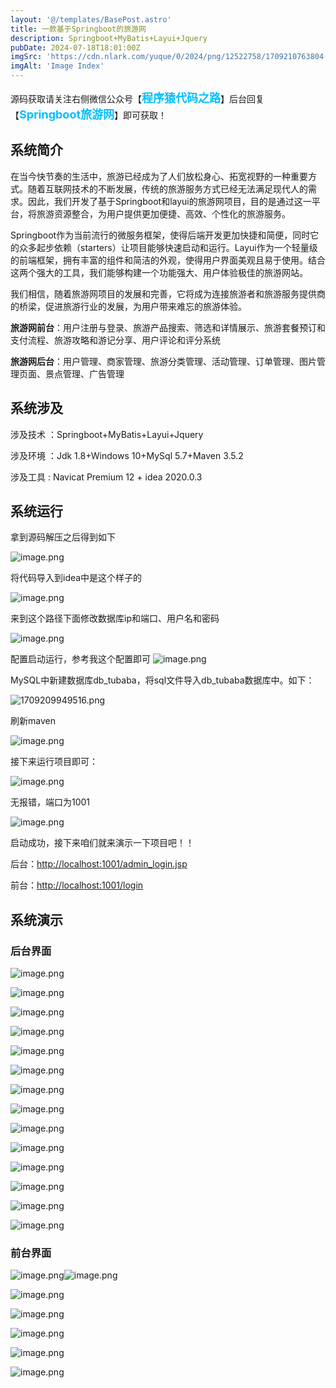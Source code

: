 ```yaml
---
layout: '@/templates/BasePost.astro'
title: 一款基于Springboot的旅游网
description: Springboot+MyBatis+Layui+Jquery
pubDate: 2024-07-18T18:01:00Z
imgSrc: 'https://cdn.nlark.com/yuque/0/2024/png/12522758/1709210763804-da5198bf-1dcc-49eb-901b-7858ffa9a07a.png#averageHue=%23e4e7e4&clientId=u3656b108-2370-4&from=paste&height=658&id=u7bcc82de&originHeight=823&originWidth=1920&originalType=binary&ratio=1.25&rotation=0&showTitle=false&size=1050485&status=done&style=none&taskId=uf51ad452-f747-4a6a-ab6b-8c79be5e0a0&title=&width=1536'
imgAlt: 'Image Index'
---
```


<meta name="referrer" content="no-referrer" />


源码获取请关注右侧微信公众号【<span style="font-weight: bold;text-align:left;font-size: 18px;color:#00bfff">程序猿代码之路</span>】后台回复【<span style="font-weight: bold;text-align:left;font-size: 18px;color:#00bfff">Springboot旅游网</span>】即可获取！


## 系统简介

在当今快节奏的生活中，旅游已经成为了人们放松身心、拓宽视野的一种重要方式。随着互联网技术的不断发展，传统的旅游服务方式已经无法满足现代人的需求。因此，我们开发了基于Springboot和layui的旅游网项目，目的是通过这一平台，将旅游资源整合，为用户提供更加便捷、高效、个性化的旅游服务。

Springboot作为当前流行的微服务框架，使得后端开发更加快捷和简便，同时它的众多起步依赖（starters）让项目能够快速启动和运行。Layui作为一个轻量级的前端框架，拥有丰富的组件和简洁的外观，使得用户界面美观且易于使用。结合这两个强大的工具，我们能够构建一个功能强大、用户体验极佳的旅游网站。

我们相信，随着旅游网项目的发展和完善，它将成为连接旅游者和旅游服务提供商的桥梁，促进旅游行业的发展，为用户带来难忘的旅游体验。

**旅游网前台**：用户注册与登录、旅游产品搜索、筛选和详情展示、旅游套餐预订和支付流程、旅游攻略和游记分享、用户评论和评分系统

**旅游网后台**：用户管理、商家管理、旅游分类管理、活动管理、订单管理、图片管理页面、景点管理、广告管理

## 系统涉及

涉及技术 ：Springboot+MyBatis+Layui+Jquery

涉及环境 ：Jdk 1.8+Windows 10+MySql 5.7+Maven 3.5.2

涉及工具 : Navicat Premium 12 + idea 2020.0.3

## 系统运行

拿到源码解压之后得到如下

![image.png](https://cdn.nlark.com/yuque/0/2024/png/12522758/1709209595029-49235227-9cb7-4598-be9f-0a00003d4809.png#averageHue=%23fbf7f6&clientId=u43a5029a-e5c0-4&from=paste&height=317&id=ua53acb9c&originHeight=396&originWidth=891&originalType=binary&ratio=1.25&rotation=0&showTitle=false&size=51397&status=done&style=none&taskId=ubc12cc8c-851d-438a-890d-d152636cc70&title=&width=712.8)

将代码导入到idea中是这个样子的

![image.png](https://cdn.nlark.com/yuque/0/2024/png/12522758/1709209685392-c9c0454a-1421-4af0-bf69-ba8cd7372a6e.png#averageHue=%23e7ebf0&clientId=u7aa5b3c6-a608-4&from=paste&height=426&id=u72e63ee8&originHeight=532&originWidth=1451&originalType=binary&ratio=1.25&rotation=0&showTitle=false&size=99147&status=done&style=none&taskId=u741cc713-4d50-4c11-b54f-235b8033874&title=&width=1160.8)

来到这个路径下面修改数据库ip和端口、用户名和密码

![image.png](https://cdn.nlark.com/yuque/0/2024/png/12522758/1709209756924-063f4db3-dbc5-4dbd-b2af-4e50b599f2d3.png#averageHue=%23eaedf2&clientId=u7aa5b3c6-a608-4&from=paste&height=702&id=uf122b360&originHeight=877&originWidth=1912&originalType=binary&ratio=1.25&rotation=0&showTitle=false&size=190352&status=done&style=none&taskId=ud4b6c1aa-7850-4afd-8264-85a033004b3&title=&width=1529.6)

配置启动运行，参考我这个配置即可
![image.png](https://cdn.nlark.com/yuque/0/2024/png/12522758/1709209844004-26437824-1bec-47b9-bc7d-40655def18c3.png#averageHue=%23e3e7ec&clientId=u7aa5b3c6-a608-4&from=paste&height=802&id=u0d72b42a&originHeight=1003&originWidth=1920&originalType=binary&ratio=1.25&rotation=0&showTitle=false&size=196675&status=done&style=none&taskId=uad157bd1-ba72-4839-9ee7-c4627915c9e&title=&width=1536)

MySQL中新建数据库db_tubaba，将sql文件导入db_tubaba数据库中。如下：

![1709209949516.png](https://cdn.nlark.com/yuque/0/2024/png/12522758/1709209952963-4e7145bb-21ec-4f50-8789-c52651e3c2dc.png#averageHue=%23faf9f9&clientId=u7aa5b3c6-a608-4&from=paste&height=774&id=u120a7830&originHeight=967&originWidth=1659&originalType=binary&ratio=1.25&rotation=0&showTitle=false&size=76376&status=done&style=none&taskId=uab68e244-b9ea-494d-a512-82bd88cb738&title=&width=1327.2)

刷新maven

![image.png](https://cdn.nlark.com/yuque/0/2024/png/12522758/1709210042894-d17a7fa7-99b2-41ff-ad88-b0e3f9f2ab0b.png#averageHue=%23e6eaf0&clientId=u7aa5b3c6-a608-4&from=paste&height=754&id=uf355cc85&originHeight=942&originWidth=1920&originalType=binary&ratio=1.25&rotation=0&showTitle=false&size=261610&status=done&style=none&taskId=u59caa255-e360-4d61-a32a-ad2aa4d6882&title=&width=1536)

接下来运行项目即可：

![image.png](https://cdn.nlark.com/yuque/0/2024/png/12522758/1709210122666-374f976a-1bf9-4d8a-accc-9d547e67ca2e.png#averageHue=%23ebedf2&clientId=u7aa5b3c6-a608-4&from=paste&height=590&id=ueac68b63&originHeight=737&originWidth=1920&originalType=binary&ratio=1.25&rotation=0&showTitle=false&size=166629&status=done&style=none&taskId=u2bf37771-5da8-4f2f-944a-7ddce8303ea&title=&width=1536)

无报错，端口为1001

![image.png](https://cdn.nlark.com/yuque/0/2024/png/12522758/1709210177811-f078710d-f1f0-420d-be3e-b4c423d11a4b.png#averageHue=%2385cd9e&clientId=u7aa5b3c6-a608-4&from=paste&height=786&id=ue407eea9&originHeight=983&originWidth=1920&originalType=binary&ratio=1.25&rotation=0&showTitle=false&size=346343&status=done&style=none&taskId=u992c049e-4eca-4e68-877c-765e956b521&title=&width=1536)

启动成功，接下来咱们就来演示一下项目吧！！

后台：[http://localhost:1001/admin_login.jsp](http://localhost:1001/admin_login.jsp)

前台：[http://localhost:1001/login](http://localhost:1001/login)
## 系统演示

### 后台界面

![image.png](https://cdn.nlark.com/yuque/0/2024/png/12522758/1709210323225-6e6c6b7a-1fc1-4c50-848e-7eb1fba48c6d.png#averageHue=%235e96b1&clientId=u3656b108-2370-4&from=paste&height=769&id=u38ed007d&originHeight=961&originWidth=1920&originalType=binary&ratio=1.25&rotation=0&showTitle=false&size=509183&status=done&style=none&taskId=u4be2e731-9cd0-4771-910e-619d6cf9c34&title=&width=1536)

![image.png](https://cdn.nlark.com/yuque/0/2024/png/12522758/1709210352734-d4e44dad-4a5a-4f87-8ff1-0c8f1fac53de.png#averageHue=%23e1bf8e&clientId=u3656b108-2370-4&from=paste&height=519&id=u8e00a4a5&originHeight=649&originWidth=1920&originalType=binary&ratio=1.25&rotation=0&showTitle=false&size=86204&status=done&style=none&taskId=u60e5781a-ae7d-4bd4-bc17-3d0b2117092&title=&width=1536)

![image.png](https://cdn.nlark.com/yuque/0/2024/png/12522758/1709210366925-ca5e496c-4f99-4c79-bee4-8be193e23e2a.png#averageHue=%23e2c691&clientId=u3656b108-2370-4&from=paste&height=568&id=uc28de344&originHeight=710&originWidth=1920&originalType=binary&ratio=1.25&rotation=0&showTitle=false&size=85630&status=done&style=none&taskId=u29fbc166-6908-4d9b-8f77-6f62fb1fbea&title=&width=1536)

![image.png](https://cdn.nlark.com/yuque/0/2024/png/12522758/1709210379631-07eb92a4-e852-4d46-a564-b3802bb21df9.png#averageHue=%23e2e2e1&clientId=u3656b108-2370-4&from=paste&height=475&id=ud975d5b9&originHeight=594&originWidth=1920&originalType=binary&ratio=1.25&rotation=0&showTitle=false&size=71375&status=done&style=none&taskId=u533494c6-a082-4b2d-9846-de678566ca1&title=&width=1536)

![image.png](https://cdn.nlark.com/yuque/0/2024/png/12522758/1709210390674-f5fe634e-9b47-489b-9549-491aa9d6210c.png#averageHue=%23dfc392&clientId=u3656b108-2370-4&from=paste&height=446&id=u98017174&originHeight=557&originWidth=1920&originalType=binary&ratio=1.25&rotation=0&showTitle=false&size=63614&status=done&style=none&taskId=ucaac2a4b-f322-45b4-996d-799bdf4ea57&title=&width=1536)

![image.png](https://cdn.nlark.com/yuque/0/2024/png/12522758/1709210403445-d5061e38-b4e1-45ec-8493-1b7054f8ee49.png#averageHue=%23e2c38f&clientId=u3656b108-2370-4&from=paste&height=580&id=ue24a8052&originHeight=725&originWidth=1920&originalType=binary&ratio=1.25&rotation=0&showTitle=false&size=92873&status=done&style=none&taskId=ue5ac6e8b-e796-4028-a21a-cc2e26e48f9&title=&width=1536)

![image.png](https://cdn.nlark.com/yuque/0/2024/png/12522758/1709210413026-70f9c4be-bf0c-4310-bc13-92b26d117452.png#averageHue=%23b2d8a4&clientId=u3656b108-2370-4&from=paste&height=551&id=ua8560a87&originHeight=689&originWidth=1920&originalType=binary&ratio=1.25&rotation=0&showTitle=false&size=72677&status=done&style=none&taskId=u3d52e094-b712-48db-a883-478bcb057b6&title=&width=1536)

![image.png](https://cdn.nlark.com/yuque/0/2024/png/12522758/1709210422109-a1a108dd-2e9d-4d8b-90a1-e57b89931d39.png#averageHue=%23ddbe8d&clientId=u3656b108-2370-4&from=paste&height=558&id=u08cd09bd&originHeight=697&originWidth=1920&originalType=binary&ratio=1.25&rotation=0&showTitle=false&size=77618&status=done&style=none&taskId=u1a5d6a8a-825e-451f-b7b5-4fb8cb62332&title=&width=1536)

![image.png](https://cdn.nlark.com/yuque/0/2024/png/12522758/1709210436893-d20a4b13-4525-4d81-af39-782a8c1cb23b.png#averageHue=%23e4e3e3&clientId=u3656b108-2370-4&from=paste&height=460&id=u91f97c54&originHeight=575&originWidth=1920&originalType=binary&ratio=1.25&rotation=0&showTitle=false&size=63215&status=done&style=none&taskId=u2fccb61e-cca3-414a-9310-df66db29bd6&title=&width=1536)

![image.png](https://cdn.nlark.com/yuque/0/2024/png/12522758/1709210517865-808649c6-eb1a-41b7-bbac-fb5a82e0e056.png#averageHue=%23e3e2e1&clientId=u3656b108-2370-4&from=paste&height=522&id=u1095c6aa&originHeight=652&originWidth=1920&originalType=binary&ratio=1.25&rotation=0&showTitle=false&size=88292&status=done&style=none&taskId=u4668183c-7c60-4db2-bc03-c5f3727a0bf&title=&width=1536)

![image.png](https://cdn.nlark.com/yuque/0/2024/png/12522758/1709210548499-4488a7e2-8253-41ad-bd9e-321f5f1804bf.png#averageHue=%239b805f&clientId=u3656b108-2370-4&from=paste&height=681&id=ub7d19d36&originHeight=851&originWidth=1920&originalType=binary&ratio=1.25&rotation=0&showTitle=false&size=413629&status=done&style=none&taskId=ufb580af4-4a04-4a92-93c5-92281407cec&title=&width=1536)

![image.png](https://cdn.nlark.com/yuque/0/2024/png/12522758/1709210561538-ba624b98-bd2d-41a7-8fdc-a4e5df5c4605.png#averageHue=%238b8367&clientId=u3656b108-2370-4&from=paste&height=629&id=uac39dfdc&originHeight=786&originWidth=1920&originalType=binary&ratio=1.25&rotation=0&showTitle=false&size=485352&status=done&style=none&taskId=u71c792a6-ba7e-4507-884c-6f4baf202be&title=&width=1536)

![image.png](https://cdn.nlark.com/yuque/0/2024/png/12522758/1709210577946-6a8fbb68-470b-4487-a269-8c109aa20110.png#averageHue=%23e7e5e4&clientId=u3656b108-2370-4&from=paste&height=600&id=u8861b0b0&originHeight=750&originWidth=1896&originalType=binary&ratio=1.25&rotation=0&showTitle=false&size=187332&status=done&style=none&taskId=u30094960-1407-488d-8bdd-15872b4f245&title=&width=1516.8)

![image.png](https://cdn.nlark.com/yuque/0/2024/png/12522758/1709210594438-901423b0-c66b-4cbe-b947-6339fd8eb7c5.png#averageHue=%23e2c998&clientId=u3656b108-2370-4&from=paste&height=586&id=u2d0ff4d9&originHeight=732&originWidth=1912&originalType=binary&ratio=1.25&rotation=0&showTitle=false&size=71019&status=done&style=none&taskId=u4dfebbf5-4233-4fd6-9eca-c237f5c9f5f&title=&width=1529.6)

### 前台界面

![image.png](https://cdn.nlark.com/yuque/0/2024/png/12522758/1709210763804-da5198bf-1dcc-49eb-901b-7858ffa9a07a.png#averageHue=%23e4e7e4&clientId=u3656b108-2370-4&from=paste&height=658&id=u7bcc82de&originHeight=823&originWidth=1920&originalType=binary&ratio=1.25&rotation=0&showTitle=false&size=1050485&status=done&style=none&taskId=uf51ad452-f747-4a6a-ab6b-8c79be5e0a0&title=&width=1536)![image.png](https://cdn.nlark.com/yuque/0/2024/png/12522758/1709211226864-5a33c76f-2b31-4bdd-b192-c050d81beb65.png#averageHue=%239fb9a6&clientId=uf67a58d7-5fbb-4&from=paste&height=624&id=u4ac2cf2e&originHeight=780&originWidth=1905&originalType=binary&ratio=1.25&rotation=0&showTitle=false&size=1446840&status=done&style=none&taskId=uf1d16a79-aebf-4016-af77-c3b1465b99a&title=&width=1524)

![image.png](https://cdn.nlark.com/yuque/0/2024/png/12522758/1709210942511-3c612164-c1f9-40c6-8325-f57158c09fbd.png#averageHue=%23efbe76&clientId=u3656b108-2370-4&from=paste&height=681&id=ueb149f3f&originHeight=851&originWidth=1884&originalType=binary&ratio=1.25&rotation=0&showTitle=false&size=674209&status=done&style=none&taskId=u177b78af-55d7-4ece-89d0-b7224f96672&title=&width=1507.2)

![image.png](https://cdn.nlark.com/yuque/0/2024/png/12522758/1709211108528-e3ba55fd-6ed5-49b2-9434-42ce8893bcdc.png#averageHue=%23f5f4f4&clientId=uf67a58d7-5fbb-4&from=paste&height=580&id=uea4457b7&originHeight=725&originWidth=1920&originalType=binary&ratio=1.25&rotation=0&showTitle=false&size=114798&status=done&style=none&taskId=u392c9621-e794-4c54-808c-6a190ac125f&title=&width=1536)

![image.png](https://cdn.nlark.com/yuque/0/2024/png/12522758/1709211128385-8feb7e88-9dbf-464d-9d0f-1cfdd81e5889.png#averageHue=%23f7f6f5&clientId=uf67a58d7-5fbb-4&from=paste&height=663&id=u980814c4&originHeight=829&originWidth=1824&originalType=binary&ratio=1.25&rotation=0&showTitle=false&size=112788&status=done&style=none&taskId=uf63bb69e-e5a3-495a-b04d-3e88ce841f2&title=&width=1459.2)

![image.png](https://cdn.nlark.com/yuque/0/2024/png/12522758/1709211145564-ea0d34f1-0319-4cc5-ba58-9f416891cd7d.png#averageHue=%23f9f8f8&clientId=uf67a58d7-5fbb-4&from=paste&height=606&id=u766ae28f&originHeight=757&originWidth=1859&originalType=binary&ratio=1.25&rotation=0&showTitle=false&size=89211&status=done&style=none&taskId=uc34e7ac4-0e1c-4726-8473-05e31e33846&title=&width=1487.2)

![image.png](https://cdn.nlark.com/yuque/0/2024/png/12522758/1709211162258-6b6f6ae2-fa21-47e3-ae1f-3d9c12a0fcda.png#averageHue=%23f8f7f6&clientId=uf67a58d7-5fbb-4&from=paste&height=522&id=u8082f91d&originHeight=652&originWidth=1878&originalType=binary&ratio=1.25&rotation=0&showTitle=false&size=133268&status=done&style=none&taskId=u36ac42e9-3369-4cd9-a267-85344fec385&title=&width=1502.4)
